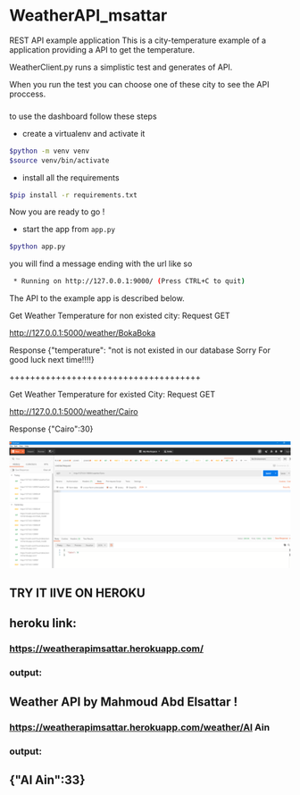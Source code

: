 # WeatherAPI_msattar
REST API example application
This is a city-temperature example of a application providing a API to get the temperature.

WeatherClient.py runs a simplistic test and generates of API.

When you run the test you can choose one of these city to see the API proccess.

###
to use the dashboard follow these steps

* create a virtualenv and activate it

```bash
$python -m venv venv
$source venv/bin/activate
```

* install all the requirements

```bash
$pip install -r requirements.txt
```

Now you are ready to go !

* start the app from `app.py`

```bash
$python app.py
```

you will find a message ending with the url like so

```bash
 * Running on http://127.0.0.1:9000/ (Press CTRL+C to quit)
```
The API to the example app is described below.

Get Weather Temperature for non existed city:
Request
GET

http://127.0.0.1:5000/weather/BokaBoka

Response
{"temperature": "not is not existed in our database Sorry For good luck next time!!!!}

+++++++++++++++++++++++++++++++++++++

Get Weather Temperature for existed City:
Request
GET

http://127.0.0.1:5000/weather/Cairo

Response
{"Cairo":30}

![wetherPostman.png](wetherPostman.png)

## TRY IT lIVE ON HEROKU
## heroku link:

### https://weatherapimsattar.herokuapp.com/
### output:
## Weather API by Mahmoud Abd Elsattar !

### https://weatherapimsattar.herokuapp.com/weather/Al Ain
### output:
## {"Al Ain":33}
